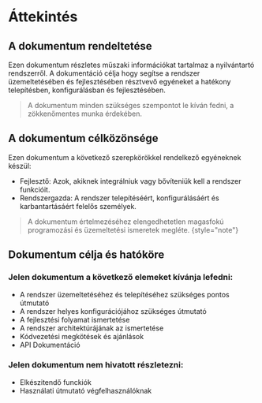 # Áttekintés

## A dokumentum rendeltetése
Ezen dokumentum részletes műszaki információkat tartalmaz a nyilvántartó rendszerről.
A dokumentáció célja hogy segítse a rendszer üzemeltetésében és fejlesztésében résztvevő egyéneket a hatékony telepítésben, konfigurálásban és fejlesztésében.

> A dokumentum minden szükséges szempontot le kíván fedni, a zökkenőmentes munka érdekében.

## A dokumentum célközönsége
Ezen dokumentum a következő szerepkörökkel rendelkező egyéneknek készül:
- Fejlesztő: Azok, akiknek integrálniuk vagy bővíteniük kell a rendszer funkcióit.
- Rendszergazda: A rendszer telepítéséért, konfigurálásáért és karbantartásáért felelős személyek.

> A dokumentum értelmezéséhez elengedhetetlen magasfokú programozási és üzemeltetési ismeretek megléte.
{style="note"}

## Dokumentum célja és hatóköre

### Jelen dokumentum a következő elemeket kívánja lefedni:

- A rendszer üzemeltetéséhez és telepítéséhez szükséges pontos útmutató
- A rendszer helyes konfigurációjához szükséges útmutató
- A fejlesztési folyamat ismertetése
- A rendszer architektúrájának az ismertetése
- Kódvezetési megkötések és ajánlások
- API Dokumentáció

### Jelen dokumentum nem hivatott részletezni:
- Elkészitendő funckiók
- Használati útmutató végfelhasználóknak
